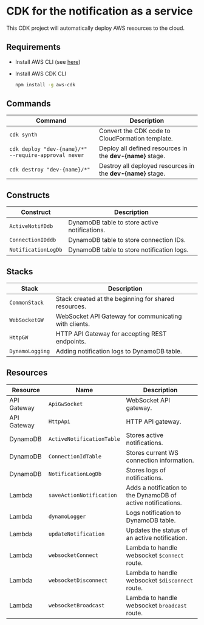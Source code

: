# CDK for the notification as a service

This CDK project will automatically deploy AWS resources to the cloud.

## Requirements

- Install AWS CLI (see [here](https://docs.aws.amazon.com/cli/latest/userguide/getting-started-install.html))

- Install AWS CDK CLI

  ```bash
  npm install -g aws-cdk
  ```

## Commands

| Command                                              | Description                                                 |
| ---------------------------------------------------- | ----------------------------------------------------------- |
| `cdk synth`                                          | Convert the CDK code to CloudFormation template.            |
| `cdk deploy "dev-{name}/*" --require-approval never` | Deploy all defined resources in the **dev-{name}** stage.   |
| `cdk destroy "dev-{name}/*"`                         | Destroy all deployed resources in the **dev-{name}** stage. |

## Constructs

| Construct           | Description                                   |
| ------------------- | --------------------------------------------- |
| `ActiveNotifDdb`    | DynamoDB table to store active notifications. |
| `ConnectionIDddb`   | DynamoDB table to store connection IDs.       |
| `NotificationLogDb` | DynamoDB table to store notification logs.    |

## Stacks

| Stack           | Description                                           |
| --------------- | ----------------------------------------------------- |
| `CommonStack`   | Stack created at the beginning for shared resources.  |
| `WebSocketGW`   | WebSocket API Gateway for communicating with clients. |
| `HttpGW`        | HTTP API Gateway for accepting REST endpoints.        |
| `DynamoLogging` | Adding notification logs to DynamoDB table.           |

## Resources

| Resource    | Name                      | Description                                                  |
| ----------- | ------------------------- | ------------------------------------------------------------ |
| API Gateway | `ApiGwSocket`             | WebSocket API gateway.                                       |
| API Gateway | `HttpApi`                 | HTTP API gateway.                                            |
| DynamoDB    | `ActiveNotificationTable` | Stores active notifications.                                 |
| DynamoDB    | `ConnectionIdTable`       | Stores current WS connection information.                    |
| DynamoDB    | `NotificationLogDb`       | Stores logs of notifications.                                |
| Lambda      | `saveActionNotification`  | Adds a notification to the DynamoDB of active notifications. |
| Lambda      | `dynamoLogger`            | Logs notification to DynamoDB table.                         |
| Lambda      | `updateNotification`      | Updates the status of an active notification.                |
| Lambda      | `websocketConnect`        | Lambda to handle websocket `$connect` route.                 |
| Lambda      | `websocketDisconnect`     | Lambda to handle websocket `$disconnect` route.              |
| Lambda      | `websocketBroadcast`      | Lambda to handle websocket `broadcast` route.                |
